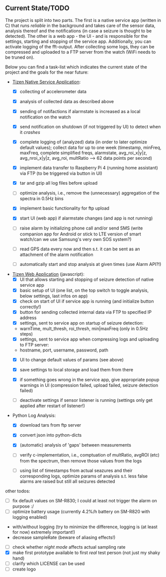 ## Current State/TODO
The project is split into two parts. The first is a native service app (written in C) that runs _reliable_ in the background and takes care of the sensor data, analysis thereof and the notifications (in case a seizure is thought to be detected). The other is a web app - the UI - and is responsible for the settings, starting and stopping of the service app. Additionally, you can activate logging of the fft-output. After collecting some logs, they can be compressed and uploaded to a FTP server from the watch (WiFi needs to be truned on).

Below you can find a task-list which indicates the current state of the project and the goals for the near future:

- [Tizen Native Service Application](https://docs.tizen.org/application/native/guides/applications/service-app/):
  - [x] collecting of accelerometer data
  - [x] analysis of collected data as described above
  - [x] sending of notifactions if alarmstate is increased as a local notification on the watch
  - [x] send notification on shutdown (if not triggered by UI) to detect when it _crashes_
  - [x] complete logging of (analyzed) data (in order to later optimize default values); collect data for up to one week (timestamp, minFreq, maxFreq, complete simplified freqs, alarmstate, avg_roi_x|y|z, avg_nroi_x|y|z, avg_roi, multRatio --> 62 data points per second)
  - [x] implement data transfer to Raspberry Pi 4 (running home assistant) via FTP (to be triggered via button in UI)
  - [x] tar and gzip all log files before upload
  - [ ] optimize analysis, i.e., remove the (unnecessary) aggregation of the spectra in 0.5Hz bins
  - [x] implement basic functionality for ftp upload
  - [x] start UI (web app) if alarmstate changes (and app is not running)
  - [ ] raise alarm by initializing phone call and/or send SMS (write companion app for Android or stick to LTE version of smart watch/can we use Samsung's very own SOS system?)
  - [ ] read GPS data every now and then s.t. it can be sent as an attachment of the alarm notification
  - [ ] automatically start and stop analysis at given times (use Alarm API?!)


- [Tizen Web Application](https://docs.tizen.org/application/web/index) (javascript):
  - [x] UI that allows starting and stopping of seizure detection of native service app
  - [x] basic setup of UI (one list, on the top switch to toggle analysis, below settings, last infos on app)
  - [x] check on start of UI if service app is running (and initialize button correctly!)
  - [x] button for sending collected internal data via FTP to specified IP address
  - [x] settings, sent to service app on startup of seizure detection:
   - warnTime, mult_thresh, roi_thresh, min|maxFreq (only in 0.5Hz steps)
  - [x] settings, sent to service app when compressing logs and uploading to FTP server:
   - hostname, port, username, password, path
  - [x] UI to change default values of params (see above)
  - [x] save settings to local storage and load them from there
  - [x] if something goes wrong in the service app, give appropriate popup warnings in UI (compression failed, upload failed, seizure detection failed)
  - [ ] deactivate settings if sensor listener is running (settings only get applied after restart of listener!)


- Python Log Analysis:
  - [x] download tars from ftp server
  - [x] convert json into python-dicts
  - [x] (automatic) analysis of 'gaps' between measurements
  - [ ] verify c-implementation, i.e., comptuation of multRatio, avgROI (etc) from the spectrum, then remove those values from the logs
  - [ ] using list of timestamps from actual seazures and their corresponding logs, optimize params of analysis s.t. less false alarms are raised but still all seizures detected


other todos:
 - [ ] fix default values on SM-R830; I could at least not trigger the alarm on purpose :/
 - [ ] optimize battery usage (currently 4.2%/h battery on SM-R820 with logging enabled)
  - with/without logging (try to minimize the difference, logging is (at least for now) extremely important!)
  - decrease sampleRate (beware of aliasing effects!)
 - [ ] check whether _night mode_ affects actual sampling rate
 - [x] make first prototype available to first _real_ test person (not just my shaky hand)
 - [ ] clarify which LICENSE can be used
 - [ ] create logo
